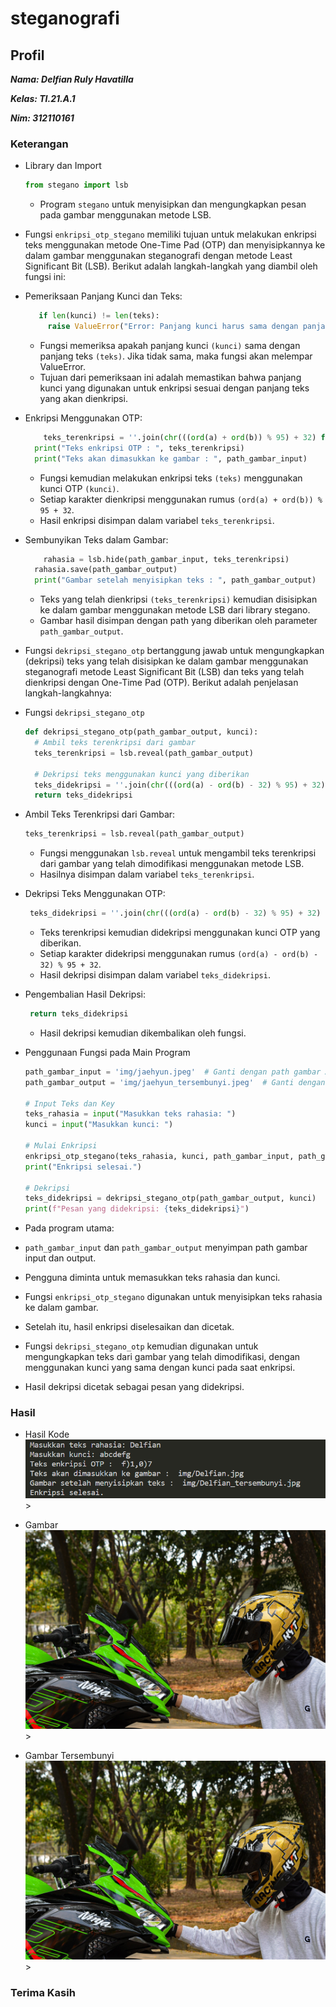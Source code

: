 # steganografi

## Profil
**_<p>Nama: Delfian Ruly Havatilla</p>_**
**_<p>Kelas: TI.21.A.1</p>_**
**_<p>Nim: 312110161</p>_**

### Keterangan
- Library dan Import
  ```py
  from stegano import lsb
  ```
  
  - Program `stegano` untuk menyisipkan dan mengungkapkan pesan pada gambar menggunakan metode LSB.
    
- Fungsi `enkripsi_otp_stegano` memiliki tujuan untuk melakukan enkripsi teks menggunakan metode One-Time Pad (OTP) dan menyisipkannya ke dalam gambar menggunakan steganografi dengan metode Least Significant Bit (LSB). Berikut adalah langkah-langkah yang diambil oleh fungsi ini:

- Pemeriksaan Panjang Kunci dan Teks:
   ```py
      if len(kunci) != len(teks):
        raise ValueError("Error: Panjang kunci harus sama dengan panjang teks.")
  ```
   
  - Fungsi memeriksa apakah panjang kunci `(kunci)` sama dengan panjang teks `(teks)`. Jika tidak sama, maka fungsi akan melempar ValueError.
  - Tujuan dari pemeriksaan ini adalah memastikan bahwa panjang kunci yang digunakan untuk enkripsi sesuai dengan panjang teks yang akan dienkripsi.
    
- Enkripsi Menggunakan OTP:
  ```py
      teks_terenkripsi = ''.join(chr(((ord(a) + ord(b)) % 95) + 32) for a, b in zip(teks, kunci))
    print("Teks enkripsi OTP : ", teks_terenkripsi)
    print("Teks akan dimasukkan ke gambar : ", path_gambar_input)
  ```
  
  - Fungsi kemudian melakukan enkripsi teks `(teks)` menggunakan kunci OTP `(kunci)`.
  - Setiap karakter dienkripsi menggunakan rumus `(ord(a) + ord(b)) % 95 + 32`.
  - Hasil enkripsi disimpan dalam variabel `teks_terenkripsi`.

- Sembunyikan Teks dalam Gambar:
  ```py
      rahasia = lsb.hide(path_gambar_input, teks_terenkripsi)
    rahasia.save(path_gambar_output)
    print("Gambar setelah menyisipkan teks : ", path_gambar_output)
  ```

  - Teks yang telah dienkripsi `(teks_terenkripsi)` kemudian disisipkan ke dalam gambar menggunakan metode LSB dari library stegano.
  - Gambar hasil disimpan dengan path yang diberikan oleh parameter `path_gambar_output`.

- Fungsi `dekripsi_stegano_otp` bertanggung jawab untuk mengungkapkan (dekripsi) teks yang telah disisipkan ke dalam gambar menggunakan steganografi metode Least Significant Bit (LSB) dan teks yang telah dienkripsi dengan One-Time Pad (OTP). Berikut adalah penjelasan langkah-langkahnya:

- Fungsi `dekripsi_stegano_otp`
  ```py
  def dekripsi_stegano_otp(path_gambar_output, kunci):
    # Ambil teks terenkripsi dari gambar
    teks_terenkripsi = lsb.reveal(path_gambar_output)

    # Dekripsi teks menggunakan kunci yang diberikan
    teks_didekripsi = ''.join(chr(((ord(a) - ord(b) - 32) % 95) + 32) for a, b in zip(teks_terenkripsi, kunci))
    return teks_didekripsi
  ```

- Ambil Teks Terenkripsi dari Gambar:
  ```py
  teks_terenkripsi = lsb.reveal(path_gambar_output)
  ```
  
  - Fungsi menggunakan `lsb.reveal` untuk mengambil teks terenkripsi dari gambar yang telah dimodifikasi menggunakan metode LSB.
  - Hasilnya disimpan dalam variabel `teks_terenkripsi`.

- Dekripsi Teks Menggunakan OTP:
  ```py
   teks_didekripsi = ''.join(chr(((ord(a) - ord(b) - 32) % 95) + 32) for a, b in zip(teks_terenkripsi, kunci))
  ```
  - Teks terenkripsi kemudian didekripsi menggunakan kunci OTP yang diberikan.
  - Setiap karakter didekripsi menggunakan rumus `(ord(a) - ord(b) - 32) % 95 + 32`.
  - Hasil dekripsi disimpan dalam variabel `teks_didekripsi`.

- Pengembalian Hasil Dekripsi:
  ```py
   return teks_didekripsi
  ```
  - Hasil dekripsi kemudian dikembalikan oleh fungsi.

- Penggunaan Fungsi pada Main Program
  ```py
  path_gambar_input = 'img/jaehyun.jpeg'  # Ganti dengan path gambar Anda
  path_gambar_output = 'img/jaehyun_tersembunyi.jpeg'  # Ganti dengan path output yang diinginkan

  # Input Teks dan Key
  teks_rahasia = input("Masukkan teks rahasia: ")
  kunci = input("Masukkan kunci: ")

  # Mulai Enkripsi
  enkripsi_otp_stegano(teks_rahasia, kunci, path_gambar_input, path_gambar_output)
  print("Enkripsi selesai.")

  # Dekripsi
  teks_didekripsi = dekripsi_stegano_otp(path_gambar_output, kunci)
  print(f"Pesan yang didekripsi: {teks_didekripsi}")
  ```
  
- Pada program utama:
 - `path_gambar_input` dan `path_gambar_output` menyimpan path gambar input dan output.
 - Pengguna diminta untuk memasukkan teks rahasia dan kunci.
 - Fungsi `enkripsi_otp_stegano` digunakan untuk menyisipkan teks rahasia ke dalam gambar.
 - Setelah itu, hasil enkripsi diselesaikan dan dicetak.
 - Fungsi `dekripsi_stegano_otp` kemudian digunakan untuk mengungkapkan teks dari gambar yang telah dimodifikasi, dengan menggunakan kunci yang sama dengan kunci pada saat enkripsi.
 - Hasil dekripsi dicetak sebagai pesan yang didekripsi.

### Hasil
- Hasil Kode
![Hasil](img/ss.png)>

- Gambar
![Gambar](img/Delfian.jpg)>


- Gambar Tersembunyi
![Gambar Tersembunyi](img/Delfian_tersembunyi.jpg)>


### Terima Kasih

